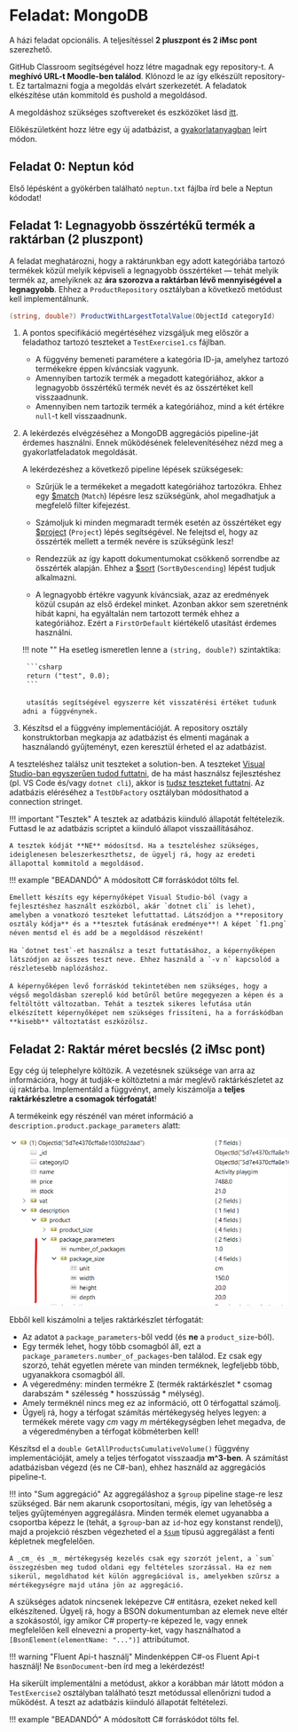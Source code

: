 # Feladat: MongoDB

A házi feladat opcionális. A teljesítéssel **2 pluszpont és 2 iMsc pont** szerezhető.

GitHub Classroom segítségével hozz létre magadnak egy repository-t. A **meghívó URL-t Moodle-ben találod**. Klónozd le az így elkészült repository-t. Ez tartalmazni fogja a megoldás elvárt szerkezetét. A feladatok elkészítése után kommitold és pushold a megoldásod.

A megoldáshoz szükséges szoftvereket és eszközöket lásd [itt](../index.md#szukseges-eszkozok).

Előkészületként hozz létre egy új adatbázist, a [gyakorlatanyagban](../../gyakorlat/mongodb/index.md) leírt módon.

## Feladat 0: Neptun kód

Első lépésként a gyökérben található `neptun.txt` fájlba írd bele a Neptun kódodat!

## Feladat 1: Legnagyobb összértékű termék a raktárban (2 pluszpont)

A feladat meghatározni, hogy a raktárunkban egy adott kategóriába tartozó termékek közül melyik képviseli a legnagyobb összértéket — tehát melyik termék az, amelyiknek az **ára szorozva a raktárban lévő mennyiségével a legnagyobb**. Ehhez a `ProductRepository` osztályban a következő metódust kell implementálnunk.

```csharp
(string, double?) ProductWithLargestTotalValue(ObjectId categoryId)
```

1. A pontos specifikáció megértéséhez vizsgáljuk meg először a feladathoz tartozó teszteket a `TestExercise1.cs` fájlban.

    - A függvény bemeneti paramétere a kategória ID-ja, amelyhez tartozó termékekre éppen kíváncsiak vagyunk.
    - Amennyiben tartozik termék a megadott kategóriához, akkor a legnagyobb összértékű termék nevét és az összértéket kell visszaadnunk.
    - Amennyiben nem tartozik termék a kategóriához, mind a két értékre `null`-t kell visszaadnunk.

1. A lekérdezés elvégzéséhez a MongoDB aggregációs pipeline-ját érdemes használni. Ennek működésének felelevenítéséhez nézd meg a gyakorlatfeladatok megoldását.

    A lekérdezéshez a következő pipeline lépések szükségesek:

    - Szűrjük le a termékeket a megadott kategóriához tartozókra. Ehhez egy [$match](https://docs.mongodb.com/manual/reference/operator/aggregation/match/) (`Match`) lépésre lesz szükségünk, ahol megadhatjuk a megfelelő filter kifejezést.

    - Számoljuk ki minden megmaradt termék esetén az összértéket egy [$project](https://docs.mongodb.com/manual/reference/operator/aggregation/project/) (`Project`) lépés segítségével. Ne felejtsd el, hogy az összérték mellett a termék nevére is szükségünk lesz!

    - Rendezzük az így kapott dokumentumokat csökkenő sorrendbe az összérték alapján. Ehhez a [$sort](https://docs.mongodb.com/manual/reference/operator/aggregation/sort/) (`SortByDescending`) lépést tudjuk alkalmazni.

    - A legnagyobb értékre vagyunk kíváncsiak, azaz az eredmények közül csupán az első érdekel minket. Azonban akkor sem szeretnénk hibát kapni, ha egyáltalán nem tartozott termék ehhez a kategóriához. Ezért a `FirstOrDefault` kiértékelő utasítást érdemes használni.

    !!! note ""
        Ha esetleg ismeretlen lenne a `(string, double?)` szintaktika:

        ```csharp
        return ("test", 0.0);
        ```
        
        utasítás segítségével egyszerre két visszatérési értéket tudunk adni a függvénynek.

1. Készítsd el a függvény implementációját. A repository osztály konstruktorban megkapja az adatbázist és elmenti magának a használandó gyűjteményt, ezen keresztül érheted el az adatbázist.

A teszteléshez találsz unit teszteket a solution-ben. A teszteket [Visual Studio-ban egyszerűen tudod futtatni](https://docs.microsoft.com/en-us/visualstudio/test/run-unit-tests-with-test-explorer?view=vs-2022), de ha mást használsz fejlesztéshez (pl. VS Code és/vagy `dotnet cli`), akkor is [tudsz teszteket futtatni](https://docs.microsoft.com/en-us/dotnet/core/tools/dotnet-test). Az adatbázis eléréséhez a `TestDbFactory` osztályban módosíthatod a connection stringet.

!!! important "Tesztek"
    A tesztek az adatbázis kiinduló állapotát feltételezik. Futtasd le az adatbázis scriptet a kiinduló állapot visszaállításához.

    A tesztek kódját **NE** módosítsd. Ha a teszteléshez szükséges, ideiglenesen beleszerkeszthetsz, de ügyelj rá, hogy az eredeti állapottal kommitold a megoldásod.

!!! example "BEADANDÓ"
    A módosított C# forráskódot tölts fel.

    Emellett készíts egy képernyőképet Visual Studio-ból (vagy a fejlesztéshez használt eszközból, akár `dotnet cli` is lehet), amelyben a vonatkozó teszteket lefuttattad. Látszódjon a **repository osztály kódja** és a **tesztek futásának eredménye**! A képet `f1.png` néven mentsd el és add be a megoldásod részeként!

    Ha `dotnet test`-et használsz a teszt futtatásához, a képernyőképen látszódjon az összes teszt neve. Ehhez használd a `-v n` kapcsolód a részletesebb naplózáshoz.

    A képernyőképen levő forráskód tekintetében nem szükséges, hogy a végső megoldásban szereplő kód betűről betűre megegyezen a képen és a feltöltött változatban. Tehát a tesztek sikeres lefutása után elkészített képernyőképet nem szükséges frissíteni, ha a forráskódban **kisebb** változtatást eszközölsz.

## Feladat 2: Raktár méret becslés (2 iMsc pont)

Egy cég új telephelyre költözik. A vezetésnek szüksége van arra az információra, hogy át tudják-e költöztetni a már meglévő raktárkészletet az új raktárba. Implementáld a függvényt, amely kiszámolja a **teljes raktárkészletre a csomagok térfogatát**!

A termékeink egy részénél van méret információ a `description.product.package_parameters` alatt:

![Termék méret adat](product-size.png)

Ebből kell kiszámolni a teljes raktárkészlet térfogatát:

- Az adatot a `package_parameters`-ből vedd (és **ne** a `product_size`-ból).
- Egy termék lehet, hogy több csomagból áll, ezt a `package_parameters.number_of_packages`-ben találod. Ez csak egy szorzó, tehát egyetlen mérete van minden terméknek, legfeljebb több, ugyanakkora csomagból áll.
- A végeredmény: minden termékre Σ (termék raktárkészlet * csomag darabszám * szélesség * hosszússág * mélység).
- Amely terméknél nincs meg ez az információ, ott 0 térfogattal számolj.
- Ügyelj rá, hogy a térfogat számítás mértékegység helyes legyen: a termékek mérete vagy _cm_ vagy _m_ mértékegységben lehet megadva, de a végeredményben a térfogat köbméterben kell!

Készítsd el a `double GetAllProductsCumulativeVolume()` függvény implementációját, amely a teljes térfogatot visszaadja **m^3-ben**. A számítást adatbázisban végezd (és ne C#-ban), ehhez használd az aggregációs pipeline-t.

!!! into "Sum aggregáció"
    Az aggregáláshoz a `$group` pipeline stage-re lesz szükséged. Bár nem akarunk csoportosítani, mégis, így van lehetőség a teljes gyűjteményen aggregálásra. Minden termék elemet ugyanabba a csoportba képezz le (tehát, a `$group`-ban az `id`-hoz egy konstanst rendelj), majd a projekció részben végezheted el a [`$sum`](https://docs.mongodb.com/manual/reference/operator/aggregation/sum/#use-in-group-stage) típusú aggregálást a fenti képletnek megfelelően.

    A _cm_ és _m_ mértékegység kezelés csak egy szorzót jelent, a `sum` összegzésben meg tudod oldani egy feltételes szorzással. Ha ez nem sikerül, megoldhatod két külön aggregációval is, amelyekben szűrsz a mértékegységre majd utána jön az aggregáció.

A szükséges adatok nincsenek leképezve C# entitásra, ezeket neked kell elkészítened. Ügyelj rá, hogy a BSON dokumentumban az elemek neve eltér a szokásostól, így amikor C# property-re képezed le, vagy ennek megfelelően kell elnevezni a property-ket, vagy használhatod a `[BsonElement(elementName: "...")]` attribútumot.

!!! warning "Fluent Api-t használj"
    Mindenképpen C#-os Fluent Api-t használj! Ne `BsonDocument`-ben írd meg a lekérdezést!

Ha sikerült implementálni a metódust, akkor a korábban már látott módon a `TestExercise2` osztályban található teszt metódussal ellenőrizni tudod a működést. A teszt az adatbázis kiinduló állapotát feltételezi.

!!! example "BEADANDÓ"
    A módosított C# forráskódot tölts fel.
